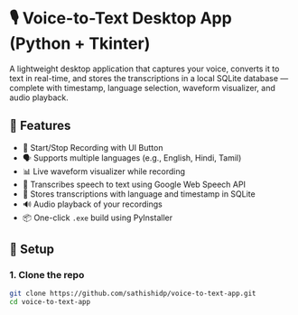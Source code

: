 # 🎙️ Voice-to-Text Desktop App (Python + Tkinter)

A lightweight desktop application that captures your voice, converts it to text in real-time, and stores the transcriptions in a local SQLite database — complete with timestamp, language selection, waveform visualizer, and audio playback.

## 🚀 Features

- 🎤 Start/Stop Recording with UI Button
- 🗣️ Supports multiple languages (e.g., English, Hindi, Tamil)
- 📊 Live waveform visualizer while recording
- 📄 Transcribes speech to text using Google Web Speech API
- 💾 Stores transcriptions with language and timestamp in SQLite
- 🔊 Audio playback of your recordings
- 📦 One-click `.exe` build using PyInstaller

## 🔧 Setup

### 1. Clone the repo

```bash
git clone https://github.com/sathishidp/voice-to-text-app.git
cd voice-to-text-app

